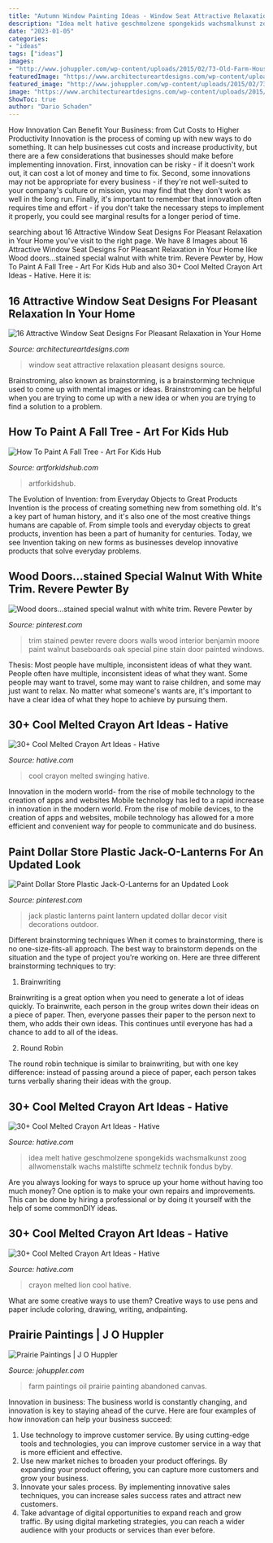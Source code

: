 ```yaml
---
title: "Autumn Window Painting Ideas - Window Seat Attractive Relaxation Pleasant Designs Source"
description: "Idea melt hative geschmolzene spongekids wachsmalkunst zoog allwomenstalk wachs malstifte schmelz technik fondus byby"
date: "2023-01-05"
categories:
- "ideas"
tags: ["ideas"]
images:
- "http://www.johuppler.com/wp-content/uploads/2015/02/73-Old-Farm-House.jpg"
featuredImage: "https://www.architectureartdesigns.com/wp-content/uploads/2015/01/1177.jpg"
featured_image: "http://www.johuppler.com/wp-content/uploads/2015/02/73-Old-Farm-House.jpg"
image: "https://www.architectureartdesigns.com/wp-content/uploads/2015/01/1177.jpg"
ShowToc: true
author: "Dario Schaden"
---
```



How Innovation Can Benefit Your Business: from Cut Costs to Higher Productivity
Innovation is the process of coming up with new ways to do something. It can help businesses cut costs and increase productivity, but there are a few considerations that businesses should make before implementing innovation. First, innovation can be risky - if it doesn't work out, it can cost a lot of money and time to fix. Second, some innovations may not be appropriate for every business - if they're not well-suited to your company's culture or mission, you may find that they don't work as well in the long run. Finally, it's important to remember that innovation often requires time and effort - if you don't take the necessary steps to implement it properly, you could see marginal results for a longer period of time.

	

		
searching about 16 Attractive Window Seat Designs For Pleasant Relaxation in Your Home you've visit to the right page. We have 8 Images about 16 Attractive Window Seat Designs For Pleasant Relaxation in Your Home like Wood doors...stained special walnut with white trim. Revere Pewter by, How To Paint A Fall Tree - Art For Kids Hub and also 30+ Cool Melted Crayon Art Ideas - Hative. Here it is:
		
    
## 16 Attractive Window Seat Designs For Pleasant Relaxation In Your Home

<img loading=lazy src="https://www.architectureartdesigns.com/wp-content/uploads/2015/01/1177.jpg" onerror="this.onerror=null;this.src='https://tse3.mm.bing.net/th?id=OIP.1UbdkYqtELlE5B2HnkgSmwHaHQ&amp;pid=15.1';" alt="16 Attractive Window Seat Designs For Pleasant Relaxation in Your Home">

_Source: architectureartdesigns.com_

>window seat attractive relaxation pleasant designs source. 

	

Brainstroming, also known as brainstorming, is a brainstorming technique used to come up with mental images or ideas. Brainstroming can be helpful when you are trying to come up with a new idea or when you are trying to find a solution to a problem.

    
## How To Paint A Fall Tree - Art For Kids Hub

<img loading=lazy src="https://www.artforkidshub.com/wp-content/uploads/2015/11/how-to-paint-a-fall-tree-feature.jpg" onerror="this.onerror=null;this.src='https://tse3.mm.bing.net/th?id=OIP.Wt1isk3gL6psWN0ETjGxowHaEJ&amp;pid=15.1';" alt="How To Paint A Fall Tree - Art For Kids Hub">

_Source: artforkidshub.com_

>artforkidshub. 

	

The Evolution of Invention: from Everyday Objects to Great Products
Invention is the process of creating something new from something old. It's a key part of human history, and it's also one of the most creative things humans are capable of. From simple tools and everyday objects to great products, invention has been a part of humanity for centuries. Today, we see Invention taking on new forms as businesses develop innovative products that solve everyday problems.

    
## Wood Doors...stained Special Walnut With White Trim. Revere Pewter By

<img loading=lazy src="https://i.pinimg.com/736x/bf/b0/96/bfb0962d517b6562ecf7325f83923d99.jpg" onerror="this.onerror=null;this.src='https://tse4.mm.bing.net/th?id=OIP.7nnjNeeaJBH4zScHEXveUAHaJ6&amp;pid=15.1';" alt="Wood doors...stained special walnut with white trim. Revere Pewter by">

_Source: pinterest.com_

>trim stained pewter revere doors walls wood interior benjamin moore paint walnut baseboards oak special pine stain door painted windows. 

	

Thesis: Most people have multiple, inconsistent ideas of what they want.
People often have multiple, inconsistent ideas of what they want. Some people may want to travel, some may want to raise children, and some may just want to relax. No matter what someone's wants are, it's important to have a clear idea of what they hope to achieve by pursuing them.

    
## 30+ Cool Melted Crayon Art Ideas - Hative

<img loading=lazy src="https://hative.com/wp-content/uploads/2014/04/melted-crayon-art/16-girl-swinging.jpg" onerror="this.onerror=null;this.src='https://tse3.mm.bing.net/th?id=OIP.mtToqc8gxJVeDjf_11pDoAHaJ4&amp;pid=15.1';" alt="30+ Cool Melted Crayon Art Ideas - Hative">

_Source: hative.com_

>cool crayon melted swinging hative. 

	

Innovation in the modern world- from the rise of mobile technology to the creation of apps and websites
Mobile technology has led to a rapid increase in innovation in the modern world. From the rise of mobile devices, to the creation of apps and websites, mobile technology has allowed for a more efficient and convenient way for people to communicate and do business.

    
## Paint Dollar Store Plastic Jack-O-Lanterns For An Updated Look

<img loading=lazy src="https://i.pinimg.com/736x/53/39/e3/5339e3b29e0d38e6db384d7d1ad0bfa7.jpg" onerror="this.onerror=null;this.src='https://tse2.mm.bing.net/th?id=OIP.lSpDsBKECrqbNWsv2C74vAHaJ4&amp;pid=15.1';" alt="Paint Dollar Store Plastic Jack-O-Lanterns for an Updated Look">

_Source: pinterest.com_

>jack plastic lanterns paint lantern updated dollar decor visit decorations outdoor. 

	

Different brainstorming techniques
When it comes to brainstorming, there is no one-size-fits-all approach. The best way to brainstorm depends on the situation and the type of project you’re working on. Here are three different brainstorming techniques to try:
1. Brainwriting

Brainwriting is a great option when you need to generate a lot of ideas quickly. To brainwrite, each person in the group writes down their ideas on a piece of paper. Then, everyone passes their paper to the person next to them, who adds their own ideas. This continues until everyone has had a chance to add to all of the ideas.

2. Round Robin

The round robin technique is similar to brainwriting, but with one key difference: instead of passing around a piece of paper, each person takes turns verbally sharing their ideas with the group.

    
## 30+ Cool Melted Crayon Art Ideas - Hative

<img loading=lazy src="http://hative.com/wp-content/uploads/2014/04/melted-crayon-art/13-love-in-rain.jpg" onerror="this.onerror=null;this.src='https://tse4.mm.bing.net/th?id=OIP.4u2mf1Mcwn6edmzJLByh0wHaJ6&amp;pid=15.1';" alt="30+ Cool Melted Crayon Art Ideas - Hative">

_Source: hative.com_

>idea melt hative geschmolzene spongekids wachsmalkunst zoog allwomenstalk wachs malstifte schmelz technik fondus byby. 

	

Are you always looking for ways to spruce up your home without having too much money? One option is to make your own repairs and improvements. This can be done by hiring a professional or by doing it yourself with the help of some commonDIY ideas.

    
## 30+ Cool Melted Crayon Art Ideas - Hative

<img loading=lazy src="https://hative.com/wp-content/uploads/2014/04/melted-crayon-art/6-lion.jpg" onerror="this.onerror=null;this.src='https://tse4.mm.bing.net/th?id=OIP.sOliGzGfRDCIXUr85Sg2iwHaJ7&amp;pid=15.1';" alt="30+ Cool Melted Crayon Art Ideas - Hative">

_Source: hative.com_

>crayon melted lion cool hative. 

	

What are some creative ways to use them?
Creative ways to use pens and paper include coloring, drawing, writing, andpainting.

    
## Prairie Paintings | J O Huppler

<img loading=lazy src="http://www.johuppler.com/wp-content/uploads/2015/02/73-Old-Farm-House.jpg" onerror="this.onerror=null;this.src='https://tse2.mm.bing.net/th?id=OIP.vtuvuWPCmHFWHboP60a-aQHaJ6&amp;pid=15.1';" alt="Prairie Paintings | J O Huppler">

_Source: johuppler.com_

>farm paintings oil prairie painting abandoned canvas. 

	

Innovation in business:
The business world is constantly changing, and innovation is key to staying ahead of the curve. Here are four examples of how innovation can help your business succeed: 
1. Use technology to improve customer service. By using cutting-edge tools and technologies, you can improve customer service in a way that is more efficient and effective.
2. Use new market niches to broaden your product offerings. By expanding your product offering, you can capture more customers and grow your business. 
3. Innovate your sales process. By implementing innovative sales techniques, you can increase sales success rates and attract new customers. 
4. Take advantage of digital opportunities to expand reach and grow traffic. By using digital marketing strategies, you can reach a wider audience with your products or services than ever before.

